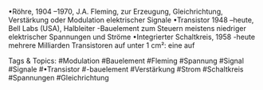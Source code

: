 •Röhre, 1904 –1970, J.A. Fleming, zur Erzeugung, Gleichrichtung, Verstärkung oder Modulation 
elektrischer Signale
•Transistor 1948 –heute, Bell Labs (USA), Halbleiter -Bauelement zum Steuern meistens 
niedriger elektrischer Spannungen und Ströme
•Integrierter Schaltkreis, 1958 -heute mehrere Milliarden Transistoren auf unter 1 cm²: eine auf 

   Tags & Topics:
   #Modulation
   #Bauelement
   #Fleming
   #Spannung
   #Signal
   #Signale
   #•Transistor
   #-bauelement
   #Verstärkung
   #Strom
   #Schaltkreis
   #Spannungen
   #Gleichrichtung